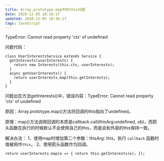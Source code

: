 ```yaml
---
title: Array.prototype.map中的this问题
date: 2020-12-05 18:16:17
updated: 2020-12-05 18:16:17
tags: JavaScript
---
```

TypeError: Cannot read property 'ctx' of undefined

<!-- more -->

问题代码：
```
class UserInterestsService extends Service {
  getInterests(userInterests) {
    return new Interests(this.ctx, userInterests);
  }
  async getUserInterests() {
    return userInterests.map(this.getInterests);
  }
}
```

问题出在方法getInterests()中，错误内容：TypeError: Cannot read property 'ctx' of undefined

原因：Array.prototype.map()方法将回调的this指向了undefined。

原理：map()方法调用回调的本质是callback.call(thisArg:undefined, ob)，而箭头函数在执行的时候默认不会使用自己的this，而是会和外层的this保持一致。

解决办法：
1、使用map时增加第二个参数：thisArg: this，执行 `callback` 函数时值被用作`this`。
2、使用箭头函数作为回调。
```
return userInterests.map(e => { return this.getInterests(e); });
```
